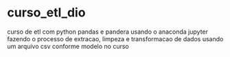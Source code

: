 # curso_etl_dio
curso de etl com python pandas e pandera
usando o anaconda jupyter
fazendo o processo de extracao, limpeza e transformacao de dados usando um arquivo csv conforme modelo no curso
